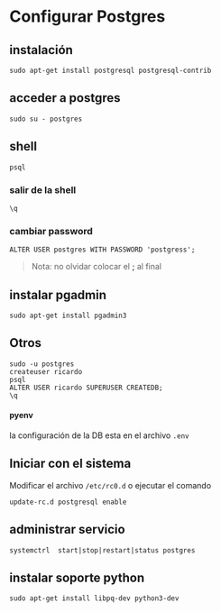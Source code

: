 # Configurar Postgres

## instalación

	sudo apt-get install postgresql postgresql-contrib

## acceder a postgres

	sudo su - postgres
	
## shell

	psql
	
### salir de la shell

	\q
	
### cambiar password

	ALTER USER postgres WITH PASSWORD 'postgress';
	
> Nota: no olvidar colocar el **;** al final
	
## instalar pgadmin

	sudo apt-get install pgadmin3
	
## Otros

	sudo -u postgres
    createuser ricardo
	psql
	ALTER USER ricardo SUPERUSER CREATEDB;
	\q

#### pyenv
la configuración de la DB esta en el archivo `.env`

## Iniciar con el sistema

Modificar el archivo `/etc/rc0.d` o ejecutar el comando

	update-rc.d postgresql enable

## administrar servicio

	systemctrl  start|stop|restart|status postgres

## instalar soporte python

	sudo apt-get install libpq-dev python3-dev


